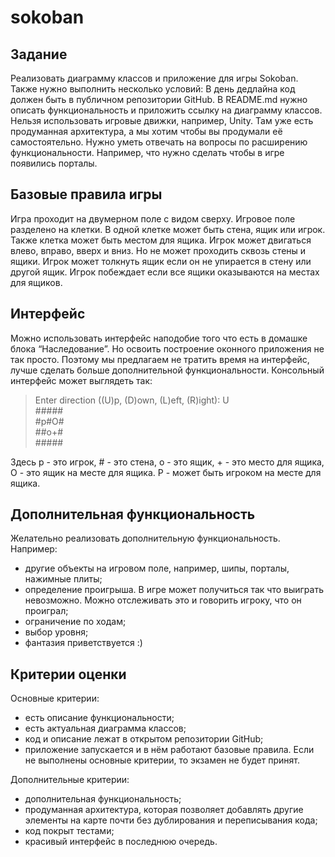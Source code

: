 # sokoban
## Задание
Реализовать диаграмму классов и приложение для игры Sokoban. Также нужно выполнить несколько условий:
В день дедлайна код должен быть в публичном репозитории GitHub. В README.md нужно описать функциональность и приложить ссылку на диаграмму классов.
Нельзя использовать игровые движки, например, Unity. Там уже есть продуманная архитектура, а мы хотим чтобы вы продумали её самостоятельно.
Нужно уметь отвечать на вопросы по расширению функциональности. Например, что нужно сделать чтобы в игре появились порталы.

## Базовые правила игры
Игра проходит на двумерном поле с видом сверху. Игровое поле разделено на клетки. В одной клетке может быть стена, ящик или игрок. Также клетка может быть местом для ящика. Игрок может двигаться влево, вправо, вверх и вниз. Но не может проходить сквозь стены и ящики. Игрок может толкнуть ящик если он не упирается в стену или другой ящик. Игрок побеждает если все ящики оказываются на местах для ящиков.

## Интерфейс
Можно использовать интерфейс наподобие того что есть в домашке блока “Наследование”. Но освоить построение оконного приложения не так просто. Поэтому мы предлагаем не тратить время на интерфейс, лучше сделать больше дополнительной функциональности. Консольный интерфейс может выглядеть так:

> Enter direction ((U)p, (D)own, (L)eft, (R)ight): U  
> \#####  
> #p#O#  
> ##o+#  
> \#####  

Здесь p - это игрок, # - это стена, o - это ящик, + - это место для ящика, O - это ящик на месте для ящика. P - может быть игроком на месте для ящика.

## Дополнительная функциональность
Желательно реализовать дополнительную функциональность. Например:
- другие объекты на игровом поле, например, шипы, порталы, нажимные плиты;
- определение проигрыша. В игре может получиться так что выиграть невозможно. Можно отслеживать это и говорить игроку, что он проиграл;
- ограничение по ходам;
- выбор уровня;
- фантазия приветствуется :)

## Критерии оценки
Основные критерии:
- есть описание функциональности;
- есть актуальная диаграмма классов;
- код и описание лежат в открытом репозитории GitHub;
- приложение запускается и в нём работают базовые правила.
Если не выполнены основные критерии, то экзамен не будет принят.

Дополнительные критерии:
- дополнительная функциональность;
- продуманная архитектура, которая позволяет добавлять другие элементы на карте почти без дублирования и переписывания кода;
- код покрыт тестами;
- красивый интерфейс в последнюю очередь.
